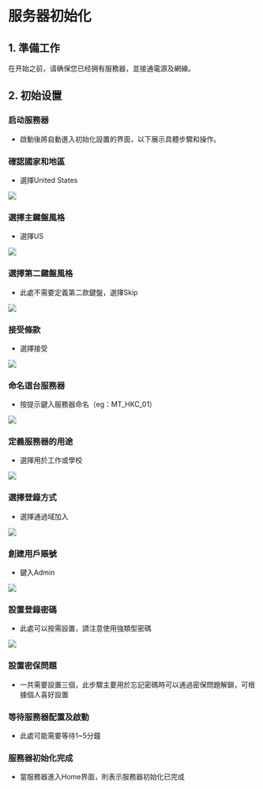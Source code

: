 # 服务器初始化

## 1. 準備工作

在开始之前，请确保您已经拥有服務器，並接通電源及網線。

## 2. 初始设置

### 启动服務器
- 啟動後將自動進入初始化設置的界面，以下展示具體步驟和操作。

### 確認國家和地區
- 選擇United States

![](https://raw.githubusercontent.com/SugarLam1207/Proton-docs-template/1.1/docs/source/images/001.jpg)



### 選擇主鍵盤風格
- 選擇US

![](https://raw.githubusercontent.com/SugarLam1207/Proton-docs-template/1.1/docs/source/images/002.jpg)



### 選擇第二鍵盤風格
- 此處不需要定義第二款鍵盤，選擇Skip

![](https://raw.githubusercontent.com/SugarLam1207/Proton-docs-template/1.1/docs/source/images/003.jpg)



### 接受條款
- 選擇接受

![](https://raw.githubusercontent.com/SugarLam1207/Proton-docs-template/1.1/docs/source/images/004.jpg)



### 命名這台服務器
- 按提示鍵入服務器命名（eg：MT_HKC_01）

![](https://raw.githubusercontent.com/SugarLam1207/Proton-docs-template/1.1/docs/source/images/005-1.jpg)



### 定義服務器的用途
- 選擇用於工作或學校

![](https://raw.githubusercontent.com/SugarLam1207/Proton-docs-template/1.1/docs/source/images/005-2.jpg)



### 選擇登錄方式
- 選擇通過域加入

![](https://raw.githubusercontent.com/SugarLam1207/Proton-docs-template/1.1/docs/source/images/006.jpg)



### 創建用戶賬號
- 鍵入Admin

![](https://raw.githubusercontent.com/SugarLam1207/Proton-docs-template/1.1/docs/source/images/007.jpg)



### 設置登錄密碼
- 此處可以按需設置，請注意使用強類型密碼

![](https://raw.githubusercontent.com/SugarLam1207/Proton-docs-template/1.1/docs/source/images/008.jpg)



### 設置密保問題
- 一共需要設置三個，此步驟主要用於忘記密碼時可以通過密保問題解鎖，可根據個人喜好設置

### 等待服務器配置及啟動
- 此處可能需要等待1~5分鐘


### 服務器初始化完成
- 當服務器進入Home界面，則表示服務器初始化已完成

